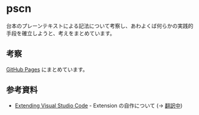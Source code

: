# pscn
台本のプレーンテキストによる記法について考察し、あわよくば何らかの実践的手段を確立しようと、考えをまとめています。

## 考察
[GitHub Pages](https://satamame.github.io/pscn/) にまとめています。

## 参考資料
- [Extending Visual Studio Code](https://code.visualstudio.com/docs/extensions/overview) - Extension の自作について (→ [翻訳中](https://satamame.github.io/pscn//vscode_extensions/))
